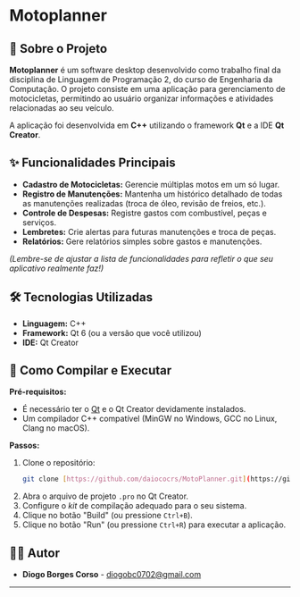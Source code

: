 # Motoplanner

## 📖 Sobre o Projeto

**Motoplanner** é um software desktop desenvolvido como trabalho final da disciplina de Linguagem de Programação 2, do curso de Engenharia da Computação. O projeto consiste em uma aplicação para gerenciamento de motocicletas, permitindo ao usuário organizar informações e atividades relacionadas ao seu veículo.

A aplicação foi desenvolvida em **C++** utilizando o framework **Qt** e a IDE **Qt Creator**.

## ✨ Funcionalidades Principais

* **Cadastro de Motocicletas:** Gerencie múltiplas motos em um só lugar.
* **Registro de Manutenções:** Mantenha um histórico detalhado de todas as manutenções realizadas (troca de óleo, revisão de freios, etc.).
* **Controle de Despesas:** Registre gastos com combustível, peças e serviços.
* **Lembretes:** Crie alertas para futuras manutenções e troca de peças.
* **Relatórios:** Gere relatórios simples sobre gastos e manutenções.

*(Lembre-se de ajustar a lista de funcionalidades para refletir o que seu aplicativo realmente faz!)*

## 🛠️ Tecnologias Utilizadas

* **Linguagem:** C++
* **Framework:** Qt 6 (ou a versão que você utilizou)
* **IDE:** Qt Creator

## 🚀 Como Compilar e Executar

**Pré-requisitos:**

* É necessário ter o [Qt](https://www.qt.io/download) e o Qt Creator devidamente instalados.
* Um compilador C++ compatível (MinGW no Windows, GCC no Linux, Clang no macOS).

**Passos:**

1.  Clone o repositório:
    ```bash
    git clone [https://github.com/daiococrs/MotoPlanner.git](https://github.com/daiococrs/MotoPlanner.git)
    ```
2.  Abra o arquivo de projeto `.pro` no Qt Creator.
3.  Configure o *kit* de compilação adequado para o seu sistema.
4.  Clique no botão "Build" (ou pressione `Ctrl+B`).
5.  Clique no botão "Run" (ou pressione `Ctrl+R`) para executar a aplicação.

## 👨‍💻 Autor

* **Diogo Borges Corso** - [diogobc0702@gmail.com](mailto:diogobc0702@gmail.com)

---
